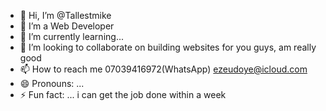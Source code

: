 - 👋 Hi, I’m @Tallestmike
- 👀 I’m a Web Developer 
- 🌱 I’m currently learning...
- 💞️ I’m looking to collaborate on building websites for you guys, am really good 
- 📫 How to reach me 07039416972(WhatsApp) ezeudoye@icloud.com
- 😄 Pronouns: ...
- ⚡ Fun fact: ... i can get the job done within a week 

<!---
Tallestmike/Tallestmike is a ✨ special ✨ repository because its `README.md` (this file) appears on your GitHub profile.
You can click the Preview link to take a look at your changes.
--->

